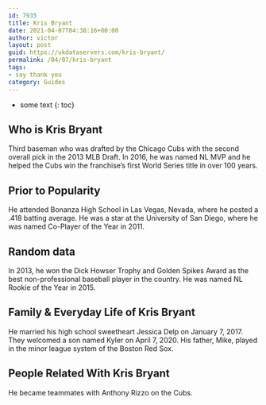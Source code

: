 ```yaml
---
id: 7935
title: Kris Bryant
date: 2021-04-07T04:38:16+00:00
author: victor
layout: post
guid: https://ukdataservers.com/kris-bryant/
permalink: /04/07/kris-bryant
tags:
- say thank you
category: Guides
---
```


* some text
{: toc}


## Who is Kris Bryant



Third baseman who was drafted by the Chicago Cubs with the second overall pick in the 2013 MLB Draft. In 2016, he was named NL MVP and he helped the Cubs win the franchise&#8217;s first World Series title in over 100 years.

                
                
                
## Prior to Popularity



He attended Bonanza High School in Las Vegas, Nevada, where he posted a .418 batting average. He was a star at the University of San Diego, where he was named Co-Player of the Year in 2011.

                
                
                
## Random data



In 2013, he won the Dick Howser Trophy and Golden Spikes Award as the best non-professional baseball player in the country. He was named NL Rookie of the Year in 2015. 

                
                
                
## Family & Everyday Life of Kris Bryant



He married his high school sweetheart Jessica Delp on January 7, 2017. They welcomed a son named Kyler on April 7, 2020. His father, Mike, played in the minor league system of the Boston Red Sox.

                
                
                
## People Related With Kris Bryant



He became teammates with Anthony Rizzo on the Cubs.  

                
              
            
          
          
          